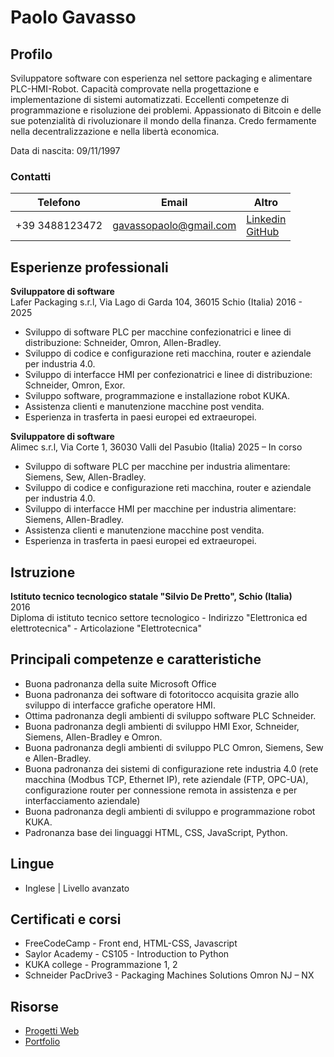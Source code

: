 # Paolo Gavasso

## Profilo
Sviluppatore software con esperienza nel settore packaging e alimentare PLC-HMI-Robot. Capacità comprovate nella progettazione e implementazione di sistemi automatizzati. Eccellenti competenze di programmazione e risoluzione dei problemi. Appassionato di Bitcoin e delle sue potenzialità di rivoluzionare il mondo della finanza. Credo fermamente nella decentralizzazione e nella libertà economica.

Data di nascita: 09/11/1997 

### Contatti
|Telefono|Email|Altro   |
|--------|-----|--------|
|+39 3488123472|gavassopaolo@gmail.com|[Linkedin](https://www.linkedin.com/in/paolo-gavasso-85a534192)<br>[GitHub](https://gavaolo.github.io)

## Esperienze professionali
**Sviluppatore di software**  
Lafer Packaging s.r.l, Via Lago di Garda 104, 36015 Schio (Italia)
2016 - 2025
- Sviluppo di software PLC per macchine confezionatrici e linee di distribuzione: Schneider, Omron, Allen-Bradley.
- Sviluppo di codice e configurazione reti macchina, router e aziendale per industria 4.0.
- Sviluppo di interfacce HMI per confezionatrici e linee di distribuzione: Schneider, Omron, Exor.
- Sviluppo software, programmazione e installazione robot KUKA.
- Assistenza clienti e manutenzione macchine post vendita.
- Esperienza in trasferta in paesi europei ed extraeuropei. 

**Sviluppatore di software**  
Alimec s.r.l, Via Corte 1, 36030 Valli del Pasubio (Italia)
2025 – In corso
- Sviluppo di software PLC per macchine per industria alimentare: Siemens, Sew, Allen-Bradley.
- Sviluppo di codice e configurazione reti macchina, router e aziendale per industria 4.0.
- Sviluppo di interfacce HMI per macchine per industria alimentare: Siemens, Allen-Bradley.
- Assistenza clienti e manutenzione macchine post vendita.
- Esperienza in trasferta in paesi europei ed extraeuropei. 

## Istruzione
**Istituto tecnico tecnologico statale "Silvio De Pretto", Schio (Italia)**  
2016  
Diploma di istituto tecnico settore tecnologico - Indirizzo "Elettronica 
ed elettrotecnica" - Articolazione "Elettrotecnica"

## Principali competenze e caratteristiche
- Buona padronanza della suite Microsoft Office
- Buona padronanza dei software di fotoritocco acquisita grazie allo sviluppo di interfacce grafiche operatore HMI.
- Ottima padronanza degli ambienti di sviluppo software PLC Schneider.
- Buona padronanza degli ambienti di sviluppo HMI Exor, Schneider, Siemens, Allen-Bradley e Omron.
- Buona padronanza degli ambienti di sviluppo PLC Omron, Siemens, Sew e Allen-Bradley.
- Buona padronanza dei sistemi di configurazione rete industria 4.0 (rete macchina (Modbus TCP, Ethernet IP), rete aziendale (FTP, OPC-UA), configurazione router per connessione remota in assistenza e per interfacciamento aziendale)
- Buona padronanza degli ambienti di sviluppo e programmazione robot KUKA.
- Padronanza base dei linguaggi HTML, CSS, JavaScript, Python.

## Lingue
- Inglese | Livello avanzato

## Certificati e corsi
- FreeCodeCamp - Front end, HTML-CSS, Javascript
- Saylor Academy - CS105 - Introduction to Python
- KUKA college - Programmazione 1, 2
- Schneider PacDrive3 - Packaging Machines Solutions
Omron NJ – NX

## Risorse
- [Progetti Web](https://github.com/gavaolo/gavaolo.github.io/tree/main/projects/web_projects)
- [Portfolio](https://gavaolo.github.io)
